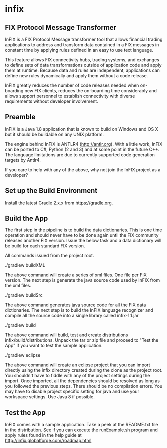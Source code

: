 # infix
FIX Protocol Message Transformer
--------------------------------
InFIX is a FIX Protocol Message transformer tool that allows financial trading applications to address and transform data contained in a FIX messages in constant time by applying rules defined in an easy to use text language.

This feature allows FIX connectivity hubs, trading systems, and exchanges to define sets of data transformations outside of application code and apply them at runtime. Because data and rules are independent, applications can define new rules dynamically and apply them without a code release.

InFIX greatly reduces the number of code releases needed when on-boarding new FIX clients, reduces the on-boarding time considerably and allows support personnel to establish connectivity with diverse requirements without developer involvement.

Preamble
--------
InFIX is a Java 1.8 application that is known to build on Windows and OS X but it should be buildable on any UNIX platform.

The engine behind InFIX is ANTLR4 (http://antlr.org).  With a little work, InFIX can be ported to C#, Python (2 and 3) and at some point in the future C++. The language limitations are due to currently supported code generation targets by Antlr4.

If you care to help with any of the above, why not join the InFIX project as a developer?

Set up the Build Environment
----------------------------
Install the latest Gradle 2.x.x from https://gradle.org.

Build the App
-------------
The first step in the pipeline is to build the data dictionaries.  This is one time operation and should never have to be done again until the FIX community releases another FIX version. Issue the below task and a data dictionary will be build for each standard FIX version.

All commands issued from the project root.  

./gradlew buildXML

The above command will create a series of xml files.  One file per FIX version.  The next step is generate the java source code used by InFIX from the xml files.

./gradlew buildSrc

The above command generates java source code for all the FIX data dictionaries.  The next step is to build the InFIX language recognizer and compile all the source code into a single library called infix-1.1.jar

./gradlew build

The above command will build, test and create distributions infix/build/distributions.  Unpack the tar or zip file and proceed to "Test the App" if you want to test the sample application.

./gradlew eclipse

The above command will create an eclipse project that you can import directly using the infix directory created during the clone as the project root.  You shouldn't have to fiddle with any of the project settings during the import.  Once imported, all the dependencies should be resolved as long as you followed the previous steps.  There should be no compilation errors.  You may have to disable project specific setting for java and use your workspace settings.  Use Java 8 if possible.

Test the App
-------------
InFIX comes with a sample application.  Take a peek at the README.txt file in the distribution.  See if you can execute the runExample.sh program and apply rules found in the help guide at http://infix.globalforge.com/roadmap.html



